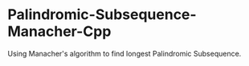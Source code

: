 # Palindromic-Subsequence-Manacher-Cpp
Using Manacher's algorithm to find longest Palindromic Subsequence.
